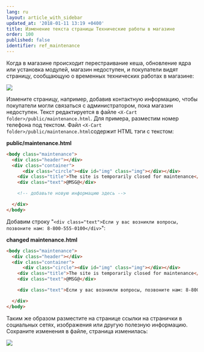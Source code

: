 ```yaml
---
lang: ru
layout: article_with_sidebar
updated_at: '2018-01-11 13:19 +0400'
title: Изменение текста страницы Технические работы в магазине
order: 100
published: false
identifier: ref_maintenance
---
```

Когда в магазине происходит перестраивание кеша, обновление ядра или установка модулей, магазин недоступен, и покупатели видят страницу, сообщающую о временных технических работах в магазине:

![]({{site.baseurl}}/attachments/8750554/8719382.png)

Измените страницу, например, добавив контактную информацию, чтобы покупатели могли связаться с администратором, пока магазин недоступен. Текст редактируется в файле `<X-Cart folder>/public/maintenance.html`. Для примера, разместим номер телефона под текстом. Файл `<X-Cart folder>/public/maintenance.html`содержит HTML тэги с текстом:

**public/maintenance.html**

```html
<body class="maintenance">
  <div class="header"></div>
  <div class="container">
	  <div class="circle"><div id="img" class="img"></div></div>
    <div class="title">The site is temporarily closed for maintenance</div>
    <div class="text">@MSG@</div>

	<!-- добавьте новую информацию здесь -->

  </div>
</body>
```

Добавим строку "`<div class="text">Если у вас возникли вопросы, позвоните нам: 8-800-555-0100</div>`":

**changed maintenance.html**

```html
<body class="maintenance">
  <div class="header"></div>
  <div class="container">
	  <div class="circle"><div id="img" class="img"></div></div>
    <div class="title">The site is temporarily closed for maintenance</div>
    <div class="text">@MSG@</div>

	<div class="text">Если у вас возникли вопросы, позвоните нам: 8-800-555-0100</div>

  </div>
</body>
```

Таким же образом разместите на странице ссылки на странички в социальных сетях, изображения или другую полезную информацию. Сохраните изменения в файле, страница изменилась:

![]({{site.baseurl}}/attachments/8750554/8719383.png)
